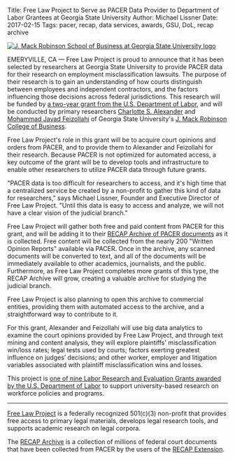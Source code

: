 Title: Free Law Project to Serve as PACER Data Provider to Department of Labor Grantees at Georgia State University
Author: Michael Lissner
Date: 2017-02-15
Tags: pacer, recap, data services, awards, GSU, DoL, recap archive


<div class="right-image">
    <a href="http://robinson.gsu.edu">
        <img src="{filename}/images/gsu.png"
             alt="J. Mack Robinson School of Business at Georgia State University logo"
             class="img-responsive border">
    </a>
</div>

EMERYVILLE, CA — Free Law Project is proud to announce that it has been selected by researchers at Georgia State University to provide PACER data for their research on employment misclassification lawsuits. The purpose of their research is to gain an understanding of how courts distinguish between employees and independent contractors, and the factors influencing those decisions across federal jurisdictions. This research will be funded by [a two-year grant from the U.S. Department of Labor][dol], and will be conducted by primary researchers [Charlotte S. Alexander][ca] and [Mohammad Javad Feizollahi][jf] of Georgia State University's [J. Mack Robinson College of Business][gsu].

Free Law Project's role in this grant will be to acquire court opinions and orders from PACER, and to provide them to Alexander and Feizollahi for their research. Because PACER is not optimized for automated access, a key outcome of the grant will be to develop tools and infrastructure to enable other researchers to utilize PACER data through future grants.
 
"PACER data is too difficult for researchers to access, and it's high time that a centralized service be created by a non-profit to gather this kind of data for researchers," says Michael Lissner, Founder and Executive Director of Free Law Project. "Until this data is easy to access and analyze, we will not have a clear vision of the judicial branch."

Free Law Project will gather both free and paid content from PACER for this grant, and will be adding it to their [RECAP Archive of PACER documents][archive] as it is collected. Free content will be collected from the nearly 200 "Written Opinion Reports" available via PACER. Once in the archive, any scanned documents will be converted to text, and all of the documents will be immediately available to other academics, journalists, and the public. Furthermore, as Free Law Project completes more grants of this type, the RECAP Archive will grow, creating a valuable archive for studying the judicial branch. 

Free Law Project is also planning to open this archive to commercial entities, providing them with automated access to the archive, and a straightforward way to contribute to it.

For this grant, Alexander and Feizollahi will use big data analytics to examine the court opinions provided by Free Law Project, and through text mining and content analysis, they will explore plaintiffs' misclassification win/loss rates; legal tests used by courts; factors exerting greatest influence on judges’ decisions; and other worker, employer and litigation variables associated with plaintiff misclassification wins and losses.

This project is [one of nine Labor Research and Evaluation Grants awarded by the U.S. Department of Labor][dol] to support university-based research on workforce policies and programs.


------


[Free Law Project][flp] is a federally recognized 501(c)(3) non-profit that provides free access to primary legal materials, develops legal research tools, and supports academic research on legal corpora.

The [RECAP Archive][archive] is a collection of millions of federal court documents that have been collected from PACER by the users of the [RECAP Extension][ext].  



[dol]: https://www.dol.gov/newsroom/releases/oasp/oasp20170112
[archive]: https://www.courtlistener.com/recap/
[ext]: {filename}/pages/recap.md
[flp]: {filename}/pages/mission.md
[ca]: http://robinson.gsu.edu/profile/charlotte-alexander/
[jf]: http://robinson.gsu.edu/profile/m-javad-feizollahi/
[gsu]: http://robinson.gsu.edu
